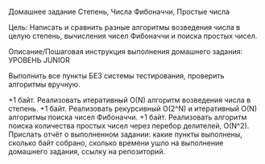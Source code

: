 Домашнее задание
Степень, Числа Фибоначчи, Простые числа

Цель:
Написать и сравнить разные алгоритмы возведения числа в целую степень, вычисления чисел Фибоначчи и поиска простых чисел.

Описание/Пошаговая инструкция выполнения домашнего задания:
УРОВЕНЬ JUNIOR

Выполнить все пункты БЕЗ системы тестирования, проверить алгоритмы вручную.

+1 байт. Реализовать итеративный O(N) алгоритм возведения числа в степень.
+1 байт. Реализовать рекурсивный O(2^N) и итеративный O(N) алгоритмы поиска чисел Фибоначчи.
+1 байт. Реализовать алгоритм поиска количества простых чисел через перебор делителей, O(N^2).
Прислать отчёт о выполненном задании:
какие пункты выполнены, сколько байт собрано, сколько времени ушло на выполнение домашнего задания, ссылку на репозиторий.
